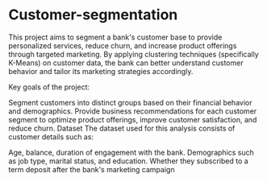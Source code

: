# Customer-segmentation
This project aims to segment a bank's customer base to provide personalized services, reduce churn, and increase product offerings through targeted marketing. By applying clustering techniques (specifically K-Means) on customer data, the bank can better understand customer behavior and tailor its marketing strategies accordingly.

Key goals of the project:

Segment customers into distinct groups based on their financial behavior and demographics.
Provide business recommendations for each customer segment to optimize product offerings, improve customer satisfaction, and reduce churn.
Dataset
The dataset used for this analysis consists of customer details such as:

Age, balance, duration of engagement with the bank.
Demographics such as job type, marital status, and education.
Whether they subscribed to a term deposit after the bank's marketing campaign
